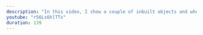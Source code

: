 ```yaml
---
description: "In this video, I show a couple of inbuilt objects and where to look for more information on them. I highly recommend you go through the documentation and be aware of these objects, as they are very handy when writing JavaScript code." 
youtube: "r56Ls6hlTTs" 
duration: 139 
---
```

